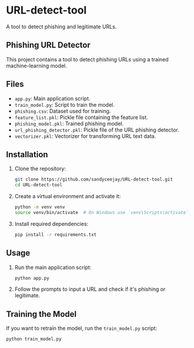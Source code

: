 # URL-detect-tool

A tool to detect phishing and legitimate URLs.

## Phishing URL Detector

This project contains a tool to detect phishing URLs using a trained machine-learning model.

## Files

- `app.py`: Main application script.
- `train_model.py`: Script to train the model.
- `phishing.csv`: Dataset used for training.
- `feature_list.pkl`: Pickle file containing the feature list.
- `phishing_model.pkl`: Trained phishing model.
- `url_phishing_detector.pkl`: Pickle file of the URL phishing detector.
- `vectorizer.pkl`: Vectorizer for transforming URL text data.

## Installation

1. Clone the repository:
    ```bash
    git clone https://github.com/sandyceejay/URL-detect-tool.git
    cd URL-detect-tool
    ```

2. Create a virtual environment and activate it:
    ```bash
    python -m venv venv
    source venv/bin/activate  # On Windows use `venv\Scripts\activate`
    ```

3. Install required dependencies:
    ```bash
    pip install -r requirements.txt
    ```

## Usage

1. Run the main application script:
    ```bash
    python app.py
    ```

2. Follow the prompts to input a URL and check if it's phishing or legitimate.

## Training the Model

If you want to retrain the model, run the `train_model.py` script:
```bash
python train_model.py
